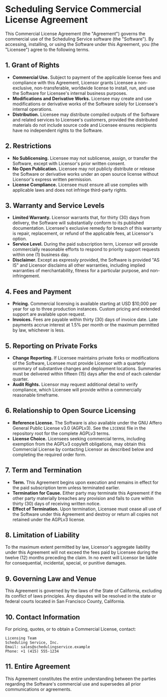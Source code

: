 # Scheduling Service Commercial License Agreement

This Commercial License Agreement (the "Agreement") governs the commercial use of the Scheduling Service software (the "Software"). By accessing, installing, or using the Software under this Agreement, you (the "Licensee") agree to the following terms.

## 1. Grant of Rights
- **Commercial Use.** Subject to payment of the applicable license fees and compliance with this Agreement, Licensor grants Licensee a non-exclusive, non-transferable, worldwide license to install, run, and use the Software for Licensee's internal business purposes.
- **Modifications and Derivative Works.** Licensee may create and use modifications or derivative works of the Software solely for Licensee's internal operations.
- **Distribution.** Licensee may distribute compiled outputs of the Software and related services to Licensee's customers, provided the distributed materials do not include source code and Licensee ensures recipients have no independent rights to the Software.

## 2. Restrictions
- **No Sublicensing.** Licensee may not sublicense, assign, or transfer the Software, except with Licensor's prior written consent.
- **No Open Publication.** Licensee may not publicly distribute or release the Software or derivative works under an open source license without Licensor's express written permission.
- **License Compliance.** Licensee must ensure all use complies with applicable laws and does not infringe third-party rights.

## 3. Warranty and Service Levels
- **Limited Warranty.** Licensor warrants that, for thirty (30) days from delivery, the Software will substantially conform to its published documentation. Licensee's exclusive remedy for breach of this warranty is repair, replacement, or refund of the applicable fees, at Licensor's option.
- **Service Level.** During the paid subscription term, Licensor will provide commercially reasonable efforts to respond to priority support requests within one (1) business day.
- **Disclaimer.** Except as expressly provided, the Software is provided "AS IS" and Licensor disclaims all other warranties, including implied warranties of merchantability, fitness for a particular purpose, and non-infringement.

## 4. Fees and Payment
- **Pricing.** Commercial licensing is available starting at USD $10,000 per year for up to three production instances. Custom pricing and extended support are available upon request.
- **Invoices.** Fees are payable within thirty (30) days of invoice date. Late payments accrue interest at 1.5% per month or the maximum permitted by law, whichever is less.

## 5. Reporting on Private Forks
- **Change Reporting.** If Licensee maintains private forks or modifications of the Software, Licensee must provide Licensor with a quarterly summary of substantive changes and deployment locations. Summaries must be delivered within fifteen (15) days after the end of each calendar quarter.
- **Audit Rights.** Licensor may request additional detail to verify compliance, which Licensee will provide within a commercially reasonable timeframe.

## 6. Relationship to Open Source Licensing
- **Reference License.** The Software is also available under the GNU Affero General Public License v3.0 (AGPLv3). See the `LICENSE` file in the repository root for the complete AGPLv3 terms.
- **License Choice.** Licensees seeking commercial terms, including exemption from the AGPLv3 copyleft obligations, may obtain this Commercial License by contacting Licensor as described below and completing the required order form.

## 7. Term and Termination
- **Term.** This Agreement begins upon execution and remains in effect for the paid subscription term unless terminated earlier.
- **Termination for Cause.** Either party may terminate this Agreement if the other party materially breaches any provision and fails to cure within thirty (30) days of receiving written notice.
- **Effect of Termination.** Upon termination, Licensee must cease all use of the Software under this Agreement and destroy or return all copies not retained under the AGPLv3 license.

## 8. Limitation of Liability
To the maximum extent permitted by law, Licensor's aggregate liability under this Agreement will not exceed the fees paid by Licensee during the twelve (12) months preceding the claim. In no event will Licensor be liable for consequential, incidental, special, or punitive damages.

## 9. Governing Law and Venue
This Agreement is governed by the laws of the State of California, excluding its conflict of laws principles. Any disputes will be resolved in the state or federal courts located in San Francisco County, California.

## 10. Contact Information
For pricing, quotes, or to obtain a Commercial License, contact:

```
Licensing Team
Scheduling Service, Inc.
Email: sales@schedulingservice.example
Phone: +1 (415) 555-1234
```

## 11. Entire Agreement
This Agreement constitutes the entire understanding between the parties regarding the Software's commercial use and supersedes all prior communications or agreements.

